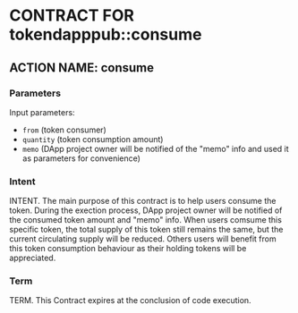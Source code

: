 # CONTRACT FOR tokendapppub::consume

## ACTION NAME: consume

### Parameters
Input parameters:

* `from` (token consumer)
* `quantity` (token consumption amount)
* `memo` (DApp project owner will be notified of the "memo" info and used it as parameters for convenience)

### Intent
INTENT. The main purpose of this contract is to help users consume the token. During the exection process, DApp project owner will be notified of the consumed token amount and "memo" info. When users comsume this specific token, the total supply of this token still remains the same, but the current circulating supply will be reduced. Others users will benefit from this token consumption behaviour as their holding tokens will be appreciated.

### Term
TERM. This Contract expires at the conclusion of code execution.
